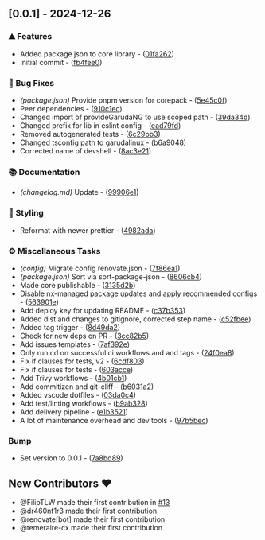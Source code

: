 ## [0.0.1] - 2024-12-26

### ⛰️  Features

- Added package json to core library - ([01fa262](https://github.com/FilipTLW/garuda-ng/commit/01fa2622f220b9931e89a003c1c0c5935b712b2e))
- Initial commit - ([fb4fee0](https://github.com/FilipTLW/garuda-ng/commit/fb4fee07d888f26331fd2b00f05ea36924ec04a6))

### 🐛 Bug Fixes

- *(package.json)* Provide pnpm version for corepack - ([5e45c0f](https://github.com/FilipTLW/garuda-ng/commit/5e45c0fbda89f5eb4b3d26c154c62c91263b881a))
- Peer dependencies - ([910c1ec](https://github.com/FilipTLW/garuda-ng/commit/910c1ec2c97b4b103a4a516150f7509c2933088b))
- Changed import of provideGarudaNG to use scoped path - ([39da34d](https://github.com/FilipTLW/garuda-ng/commit/39da34dbf5ec210ea7b9637b5ce690de9067f664))
- Changed prefix for lib in eslint config - ([ead79fd](https://github.com/FilipTLW/garuda-ng/commit/ead79fd36775803a5698a1e3145d913ed4318311))
- Removed autogenerated tests - ([6c29bb3](https://github.com/FilipTLW/garuda-ng/commit/6c29bb3a0cf6152cc4175792e4bdc3de5b376080))
- Changed tsconfig path to garudalinux - ([b6a9048](https://github.com/FilipTLW/garuda-ng/commit/b6a904823c526fa7872d350bcfc59bd831b464c2))
- Corrected name of devshell - ([8ac3e21](https://github.com/FilipTLW/garuda-ng/commit/8ac3e215750d07e02f7f07c6a6c44b2a27ed751e))

### 📚 Documentation

- *(changelog.md)* Update - ([99906e1](https://github.com/FilipTLW/garuda-ng/commit/99906e1d7435bb4c3485b9d2481e3ed6b28f816f))

### 🎨 Styling

- Reformat with newer prettier - ([4982ada](https://github.com/FilipTLW/garuda-ng/commit/4982adad0048f5929edb354ab22d1b36fef30b02))

### ⚙️ Miscellaneous Tasks

- *(config)* Migrate config renovate.json - ([7f86ea1](https://github.com/FilipTLW/garuda-ng/commit/7f86ea167c576b2194b591a5b5a0ca3203c17f82))
- *(package.json)* Sort via sort-package-json - ([8606cb4](https://github.com/FilipTLW/garuda-ng/commit/8606cb4797d3fdfe060bc53f6de5bf86dc27c626))
- Made core publishable - ([3135d2b](https://github.com/FilipTLW/garuda-ng/commit/3135d2b5ef20cfed4c1d28979eb5babe40deca94))
- Disable nx-managed package updates and apply recommended configs - ([563901e](https://github.com/FilipTLW/garuda-ng/commit/563901e1c78b58b0ba72647b06b70ad4dde32781))
- Add deploy key for updating README - ([c37b353](https://github.com/FilipTLW/garuda-ng/commit/c37b353bd94b0a1469c62f07f3031477172022e1))
- Added dist and changes to gitignore, corrected step name - ([c52fbee](https://github.com/FilipTLW/garuda-ng/commit/c52fbeebb790a658c7fd64214165540e4085c54b))
- Added tag trigger - ([8d49da2](https://github.com/FilipTLW/garuda-ng/commit/8d49da20d25734decaa3cbc0df951f366b7fcfca))
- Check for new deps on PR - ([3cc82b5](https://github.com/FilipTLW/garuda-ng/commit/3cc82b54594cab1c2e007bc4297f889503352857))
- Add issues templates - ([7af392e](https://github.com/FilipTLW/garuda-ng/commit/7af392e3b2a5c690ed400d33da0e178716a8ef13))
- Only run cd on successful ci workflows and and tags - ([24f0ea8](https://github.com/FilipTLW/garuda-ng/commit/24f0ea8cba555d33238f69c002d879a130bbe731))
- Fix if clauses for tests, v2 - ([6cdf803](https://github.com/FilipTLW/garuda-ng/commit/6cdf803a48d4b5128efc13d92d226878fd8033a4))
- Fix if clauses for tests - ([603acce](https://github.com/FilipTLW/garuda-ng/commit/603acced6737d280f93413a52011cb55bd378d85))
- Add Trivy workflows - ([4b01cb1](https://github.com/FilipTLW/garuda-ng/commit/4b01cb1fdf7d0eac295b14b5d7f2f87f2809d21b))
- Add commitizen and git-cliff - ([b6031a2](https://github.com/FilipTLW/garuda-ng/commit/b6031a24bad7de52934d0ed2342b218c336e5a2b))
- Added vscode dotfiles - ([03da0c4](https://github.com/FilipTLW/garuda-ng/commit/03da0c45813822db2eb2d7e90d638c76b8988fb3))
- Add test/linting workflows - ([b9ab328](https://github.com/FilipTLW/garuda-ng/commit/b9ab32836ef5b521ee21d9ed6e6fefa6209f59ac))
- Add delivery pipeline - ([e1b3521](https://github.com/FilipTLW/garuda-ng/commit/e1b3521a1c0a0bfdc279e2d69ba60129290f21fd))
- A lot of maintenance overhead and dev tools - ([97b5bec](https://github.com/FilipTLW/garuda-ng/commit/97b5bec9346afe4fdad9e2f738de7f9a3af9c3d2))

### Bump

- Set version to 0.0.1 - ([7a8bd89](https://github.com/FilipTLW/garuda-ng/commit/7a8bd899f586401a2a14c0994f471baa37667ec6))

## New Contributors ❤️

* @FilipTLW made their first contribution in [#13](https://github.com/FilipTLW/garuda-ng/pull/13)
* @dr460nf1r3 made their first contribution
* @renovate[bot] made their first contribution
* @temeraire-cx made their first contribution

